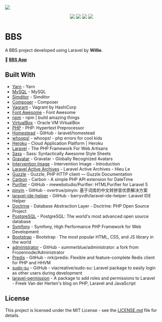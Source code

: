 ![](https://repository-images.githubusercontent.com/191184100/9b36db00-8bd1-11e9-896c-decdfb5c879e)

<p align="center">
  <a href="https://github.com/WillieWangWei"><img src="https://img.shields.io/travis/php-v/WillieWangWei/BBS.svg"></a>
  <a href="https://travis-ci.com/WillieWangWei/Weibo"><img src="https://img.shields.io/travis/com/WillieWangWei/BBS.svg"></a>
  <a href="https://github.com/WillieWangWei"><img src="https://img.shields.io/github/repo-size/WillieWangWei/BBS.svg"></a>
  <a href="https://github.com/WillieWangWei/BBS/blob/master/LICENSE"><img src="https://img.shields.io/github/license/WillieWangWei/bbs.svg"></a>
</p>

# BBS

A BBS project developed using Laravel by **Willie**.

**🎉 [BBS App](https://bbs-willie.herokuapp.com/)**

## Built With

* [Yarn](https://yarnpkg.com/) - Yarn
* [MySQL](https://www.mysql.com/) - MySQL
* [Simditor](https://simditor.tower.im/) - Simditor
* [Composer](https://getcomposer.org/) - Composer
* [Vagrant](https://www.vagrantup.com/) - Vagrant by HashiCorp
* [Font Awesome](https://fontawesome.com/) - Font Awesome
* [npm](https://www.npmjs.com/) - npm | build amazing things
* [VirtualBox](https://www.virtualbox.org/) - Oracle VM VirtualBox
* [PHP](https://php.net/) - PHP: Hypertext Preprocessor
* [Homestead](https://github.com/laravel/homestead) - GitHub - laravel/homestead
* [whoops!](http://filp.github.io/whoops/) - whoops! - php errors for cool kids
* [Heroku](https://heroku.com/) - Cloud Application Platform | Heroku
* [Laravel](https://laravel.com/) - The PHP Framework For Web Artisans
* [Sass](https://sass-lang.com/) - Sass: Syntactically Awesome Style Sheets
* [Gravatar](https://en.gravatar.com/) - Gravatar - Globally Recognized Avatars
* [Intervention Image](http://image.intervention.io/) - Intervention Image - Introduction
* [Laravel Active Archives](https://www.hieule.info/tag/laravel-active) - Laravel Active Archives - Hieu Le
* [Guzzle](http://guzzlephp.org/) - Guzzle, PHP HTTP client — Guzzle Documentation
* [Carbon](https://carbon.nesbot.com/) - Carbon - A simple PHP API extension for DateTime
* [Purifier](https://github.com/mewebstudio/Purifier) - GitHub - mewebstudio/Purifier: HTMLPurifier for Laravel 5
* [pinyin](https://github.com/overtrue/pinyin) - GitHub - overtrue/pinyin: 基于词库的中文转拼音优质解决方案
* [laravel-ide-helper](https://github.com/barryvdh/laravel-ide-helper) - GitHub - barryvdh/laravel-ide-helper: Laravel IDE Helper
* [Doctrine](https://www.doctrine-project.org/projects/dbal.html) - Database Abstraction Layer - Doctrine: PHP Open Source Project
* [PostgreSQL](https://www.postgresql.org/) - PostgreSQL: The world's most advanced open source database
* [Symfony](https://symfony.com/) - Symfony, High Performance PHP Framework for Web Development
* [Bootstrap](https://getbootstrap.com/) - Bootstrap · The most popular HTML, CSS, and JS library in the world
* [administrator](https://github.com/summerblue/administrator) - GitHub - summerblue/administrator: a fork from Frozennode/Administrator
* [Predis](https://github.com/nrk/predis) - GitHub - nrk/predis: Flexible and feature-complete Redis client for PHP and HHVM
* [sudo-su](https://github.com/viacreative/sudo-su) - GitHub - viacreative/sudo-su: Laravel package to easily login as other users during development
* [laravel-permission](https://freek.dev/270-a-package-to-add-roles-and-permissions-to-laravel) - A package to add roles and permissions to Laravel - Freek Van der Herten's blog on PHP, Laravel and JavaScript

## License

This project is licensed under the MIT License - see the [LICENSE.md](https://github.com/WillieWangWei/BBS/blob/master/LICENSE) file for details.
